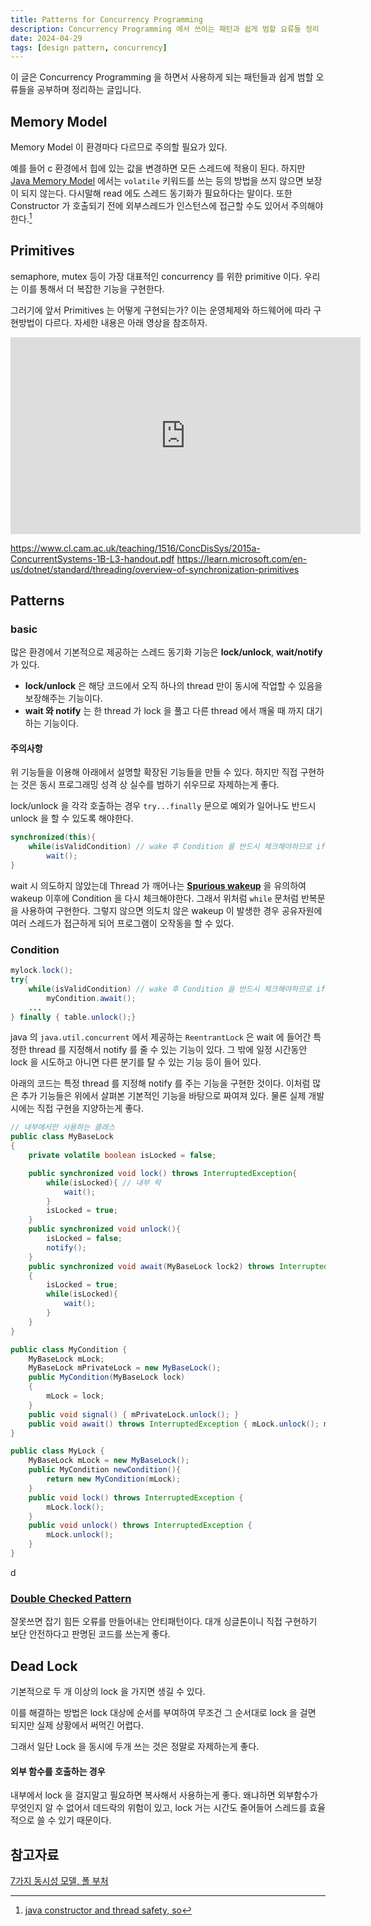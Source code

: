 ```yaml
---
title: Patterns for Concurrency Programming
description: Concurrency Programming 에서 쓰이는 패턴과 쉽게 범할 요류들 정리
date: 2024-04-29
tags: [design pattern, concurrency]
---
```


이 글은 Concurrency Programming 을 하면서 사용하게 되는 패턴들과 쉽게 범할 오류들을 공부하며 정리하는 글입니다.

## Memory Model

Memory Model 이 환경마다 다르므로 주의할 필요가 있다.

예를 들어 c 환경에서 힙에 있는 값을 변경하면 모든 스레드에 적용이 된다. 하지만 [Java Memory Model](https://docs.oracle.com/javase/specs/jls/se8/html/jls-17.html) 에서는 ```volatile``` 키워드를 쓰는 등의 방법을 쓰지 않으면 보장이 되지 않는다. 다시말해 read 에도 스레드 동기화가 필요하다는 말이다. 또한 Constructor 가 호출되기 전에 외부스레드가 인스턴스에 접근할 수도 있어서 주의해야한다.[^so1]

## Primitives


semaphore, mutex 등이 가장 대표적인 concurrency 를 위한 primitive 이다. 우리는 이를 통해서 더 복잡한 기능을 구현한다.

그러기에 앞서 Primitives 는 어떻게 구현되는가? 이는 운영체제와 하드웨어에 따라 구현방법이 다르다. 자세한 내용은 아래 영상을 참조하자.

<iframe width="560" height="315" src="https://www.youtube.com/embed/VxVF6QzwtwI?si=6iDSUkaWckzT5pSi" title="YouTube video player" frameborder="0" allow="accelerometer; autoplay; clipboard-write; encrypted-media; gyroscope; picture-in-picture; web-share" referrerpolicy="strict-origin-when-cross-origin" allowfullscreen></iframe>

https://www.cl.cam.ac.uk/teaching/1516/ConcDisSys/2015a-ConcurrentSystems-1B-L3-handout.pdf
https://learn.microsoft.com/en-us/dotnet/standard/threading/overview-of-synchronization-primitives


## Patterns

### basic

많은 환경에서 기본적으로 제공하는 스레드 동기화 기능은 __lock/unlock__, __wait/notify__ 가 있다.
+ __lock/unlock__ 은 해당 코드에서 오직 하나의 thread 만이 동시에 작업할 수 있음을 보장해주는 기능이다.
+ __wait 와 notify__ 는 한 thread 가 lock 을 풀고 다른 thread 에서 깨울 때 까지 대기하는 기능이다.

#### 주의사항

위 기능들을 이용해 아래에서 설명할 확장된 기능들을 만들 수 있다. 하지만 직접 구현하는 것은 동시 프로그래밍 성격 상 실수를 범하기 쉬우므로 자제하는게 좋다. 

lock/unlock 을 각각 호출하는 경우 ```try...finally``` 문으로 예외가 일어나도 반드시 unlock 을 할 수 있도록 해야한다.

```java
synchronized(this){
    while(isValidCondition) // wake 후 Condition 을 반드시 체크해야하므로 if 로 대체 불가능.
        wait();
}
```

wait 시 의도하지 않았는데 Thread 가 깨어나는 [__Spurious wakeup__](https://en.wikipedia.org/wiki/Spurious_wakeup) 을 유의하여 wakeup 이후에 Condition 을 다시 체크해야한다. 그래서 위처럼 ```while``` 문처럼 반복문을 사용하여 구현한다. 그렇지 않으면 의도치 않은 wakeup 이 발생한 경우 공유자원에 여러 스레드가 접근하게 되어 프로그램이 오작동을 할 수 있다.


### Condition

```java
mylock.lock();
try{
    while(isValidCondition) // wake 후 Condition 을 반드시 체크해야하므로 if 로 대체 불가능.
        myCondition.await();
    ...
} finally { table.unlock();}
```

java 의 ```java.util.concurrent``` 에서 제공하는 ```ReentrantLock``` 은 wait 에 들어간 특정한 thread 를 지정해서 notify 를 줄 수 있는 기능이 있다. 그 밖에 일정 시간동안 lock 을 시도하고 아니면 다른 분기를 탈 수 있는 기능 등이 들어 있다.


아래의 코드는 특정 thread 를 지정해 notify 를 주는 기능을 구현한 것이다. 이처럼 많은 추가 기능들은 위에서 살펴본 기본적인 기능을 바탕으로 짜여져 있다. 물론 실제 개발 시에는 직접 구현을 지양하는게 좋다.


```java title="MyBaseLock.java"
// 내부에서만 사용하는 클래스
public class MyBaseLock
{
    private volatile boolean isLocked = false;

    public synchronized void lock() throws InterruptedException{
        while(isLocked){ // 내부 락
            wait();
        }
        isLocked = true;
    }
    public synchronized void unlock(){
        isLocked = false;
        notify();
    }
    public synchronized void await(MyBaseLock lock2) throws InterruptedException
    {
        isLocked = true;
        while(isLocked){
            wait();
        }
    }
}
```

```java title="MyCondition.java"
public class MyCondition {
    MyBaseLock mLock;
    MyBaseLock mPrivateLock = new MyBaseLock();
    public MyCondition(MyBaseLock lock)
    {
        mLock = lock;
    }
    public void signal() { mPrivateLock.unlock(); }
    public void await() throws InterruptedException { mLock.unlock(); mPrivateLock.await(mLock); mLock.lock();}
}
```

```java title="MyLock"
public class MyLock {
    MyBaseLock mLock = new MyBaseLock();
    public MyCondition newCondition(){
        return new MyCondition(mLock);
    }
    public void lock() throws InterruptedException {
        mLock.lock();
    }
    public void unlock() throws InterruptedException {
        mLock.unlock();
    }
}
```

d


### [Double Checked Pattern](https://en.wikipedia.org/wiki/Double-checked_locking)

잘못쓰면 잡기 힘든 오류를 만들어내는 안티패턴이다. 대개 싱글톤이니 직접 구현하기 보단 안전하다고 판명된 코드를 쓰는게 좋다.





## Dead Lock

기본적으로 두 개 이상의 lock 을 가지면 생길 수 있다. 

이를 해결하는 방법은 lock 대상에 순서를 부여하여 무조건 그 순서대로 lock 을 걸면 되지만 실제 상황에서 써먹긴 어렵다.

그래서 일단 Lock 을 동시에 두개 쓰는 것은 정말로 자제하는게 좋다.


#### 외부 함수를 호출하는 경우

내부에서 lock 을 걸지말고 필요하면 복사해서 사용하는게 좋다.
왜냐하면 외부함수가 무엇인지 알 수 없어서 데드락의 위험이 있고, lock 거는 시간도 줄어들어 스레드를 효율적으로 쓸 수 있기 때문이다.


## 참고자료

[7가지 동시성 모델, 폴 부처](https://m.hanbit.co.kr/store/books/book_view.html?p_code=B3745244799)

[^so1]:[java constructor and thread safety, so](https://stackoverflow.com/questions/61803042/java-constructors-and-thread-safety)